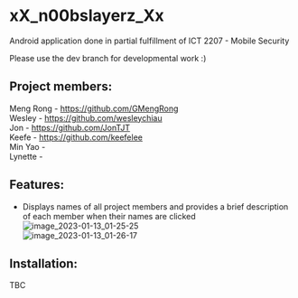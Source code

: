 # xX_n00bslayerz_Xx

Android application done in partial fulfillment of ICT 2207 - Mobile Security

Please use the dev branch for developmental work :)

## Project members:

Meng Rong - https://github.com/GMengRong<br>
Wesley - https://github.com/wesleychiau<br>
Jon - https://github.com/JonTJT<br>
Keefe - https://github.com/keefelee<br>
Min Yao - <br>
Lynette - <br>

## Features:
- Displays names of all project members and provides a brief description of each member when their names are clicked
![image_2023-01-13_01-25-25](https://user-images.githubusercontent.com/23615745/212147050-34604db8-988a-4c07-83be-8030e5bcb9b9.png)<br>
![image_2023-01-13_01-26-17](https://user-images.githubusercontent.com/23615745/212147067-0a08e317-ba3c-4ed9-8ca5-42359a172624.png)

## Installation:
TBC
